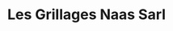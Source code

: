 ---
title: "Les Grillages Naas Sarl"
url: /villenave-dornon/les-grillages-naas-sarl/
shop: Baustoffe
---